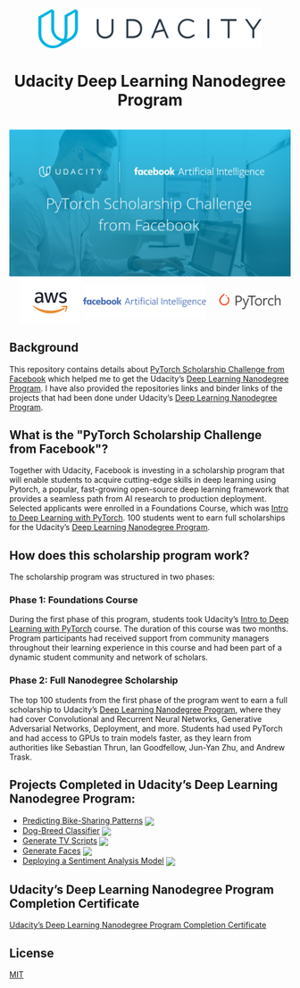 <div align="center">
<img src="assets/Udacity-Deep-Learning-Nanodegree-Program_1.svg" width="400" />
<br />
<h1>Udacity Deep Learning Nanodegree Program</h1>
<br />
<img src="assets/Udacity-Deep-Learning-Nanodegree-Program_2.png" />
<br />
<a href="https://aws.amazon.com/"><img align="center" src="assets/Udacity-Deep-Learning-Nanodegree-Program_3.svg" width="110" /></a>
<a href="https://ai.facebook.com/"><img align="center" src="assets/Udacity-Deep-Learning-Nanodegree-Program_4.svg" width="220" /></a>
&nbsp;&nbsp;&nbsp;&nbsp;
<a href="https://pytorch.org/"><img align="center" src="assets/Udacity-Deep-Learning-Nanodegree-Program_5.svg" width="110" /></a>
</div>

## Background

This repository contains details about [PyTorch Scholarship Challenge from Facebook](https://www.udacity.com/scholarships/facebook-pytorch-scholarship) which helped me to get the Udacity’s [Deep Learning Nanodegree Program](https://www.udacity.com/course/deep-learning-nanodegree--nd101). I have also provided the repositories links and binder links of the projects that had been done under Udacity’s [Deep Learning Nanodegree Program](https://www.udacity.com/course/deep-learning-nanodegree--nd101).

## What is the "PyTorch Scholarship Challenge from Facebook"?

Together with Udacity, Facebook is investing in a scholarship program that will enable students to acquire cutting-edge skills in deep learning using Pytorch, a popular, fast-growing open-source deep learning framework that provides a seamless path from AI research to production deployment. Selected applicants were enrolled in a Foundations Course, which was [Intro to Deep Learning with PyTorch](https://www.udacity.com/course/deep-learning-pytorch--ud188). 100 students went to earn full scholarships for the Udacity’s [Deep Learning Nanodegree Program](https://www.udacity.com/course/deep-learning-nanodegree--nd101).

## How does this scholarship program work?

The scholarship program was structured in two phases:

### Phase 1: Foundations Course

During the first phase of this program, students took Udacity’s [Intro to Deep Learning with PyTorch](https://www.udacity.com/course/deep-learning-pytorch--ud188) course. The duration of this course was two months. Program participants had received support from community managers throughout their learning experience in this course and had been part of a dynamic student community and network of scholars.

### Phase 2: Full Nanodegree Scholarship

The top 100 students from the first phase of the program went to earn a full scholarship to Udacity’s [Deep Learning Nanodegree Program](https://www.udacity.com/course/deep-learning-nanodegree--nd101), where they had cover Convolutional and Recurrent Neural Networks, Generative Adversarial Networks, Deployment, and more. Students had used PyTorch and had access to GPUs to train models faster, as they learn from authorities like Sebastian Thrun, Ian Goodfellow, Jun-Yan Zhu, and Andrew Trask.

## Projects Completed in Udacity’s Deep Learning Nanodegree Program:

- [Predicting Bike-Sharing Patterns](https://github.com/iamrajiv/Predicting-Bike-Sharing-Patterns)&nbsp;<a href="https://mybinder.org/v2/gh/iamrajiv/Predicting-Bike-Sharing-Patterns/master"><img align="center" src="https://mybinder.org/static/logo.svg" width="100" /></a>
- [Dog-Breed Classifier](https://github.com/iamrajiv/Dog-Breed-Classifier)&nbsp;<a href="https://mybinder.org/v2/gh/iamrajiv/Dog-Breed-Classifier/master"><img align="center" src="https://mybinder.org/static/logo.svg" width="100" /></a>
- [Generate TV Scripts](https://github.com/iamrajiv/Generate-TV-Scripts)&nbsp;<a href="https://mybinder.org/v2/gh/iamrajiv/Generate-TV-Scripts/master"><img align="center" src="https://mybinder.org/static/logo.svg" width="100" /></a>
- [Generate Faces](https://github.com/iamrajiv/Generate-Faces)&nbsp;<a href="https://mybinder.org/v2/gh/iamrajiv/Generate-Faces/master"><img align="center" src="https://mybinder.org/static/logo.svg" width="100" /></a>
- [Deploying a Sentiment Analysis Model](https://github.com/iamrajiv/Deploying-a-Sentiment-Analysis-Model)&nbsp;<a href="https://mybinder.org/v2/gh/iamrajiv/Deploying-a-Sentiment-Analysis-Model/master"><img align="center" src="https://mybinder.org/static/logo.svg" width="100" /></a>

## Udacity’s Deep Learning Nanodegree Program Completion Certificate

[Udacity’s Deep Learning Nanodegree Program Completion Certificate](https://graduation.udacity.com/confirm/5GDJ9MFC)

## License

[MIT](https://github.com/iamrajiv/Udacity-Deep-Learning-Nanodegree-Program/blob/master/LICENSE)

